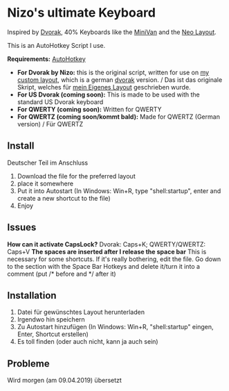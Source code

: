 # Nizo's ultimate Keyboard
Inspired by [Dvorak](https://en.wikipedia.org/wiki/Dvorak_Simplified_Keyboard), 40% Keyboards like the [MiniVan](https://i.ytimg.com/vi/g6bKhcrlnn8/maxresdefault.jpg) and the [Neo Layout](https://www.neo-layout.org/).

This is an AutoHotkey Script I use.

**Requirements:** [AutoHotkey](https://www.autohotkey.com/)

* **For Dvorak by Nizo:** this is the original script, written for use on [my custom layout](https://github.com/theNizo/DvorakByNizo-German), which is a german [dvorak](https://en.wikipedia.org/wiki/Dvorak_Simplified_Keyboard) version. / Das ist das originale Skript, welches für [mein Eigenes Layout](https://github.com/theNizo/DvorakByNizo-German) geschrieben wurde.
* **For US Dvorak (coming soon):** This is made to be used with the standard US Dvorak keyboard
* **For QWERTY (coming soon):** Written for QWERTY
* **For QWERTZ (coming soon/kommt bald):** Made for QWERTZ (German version) / Für QWERTZ

## Install
Deutscher Teil im Anschluss

1. Download the file for the preferred layout
2. place it somewhere
3. Put it into Autostart (In Windows: Win+R, type "shell:startup", enter and create a new shortcut to the file)
4. Enjoy

## Issues

**How can it activate CapsLock?** Dvorak: Caps+K; QWERTY/QWERTZ: Caps+V
**The spaces are inserted after I release the space bar** This is necessary for some shortcuts. If it's really bothering, edit the file. Go down to the section with the Space Bar Hotkeys and delete it/turn it into a comment (put /* before and */ after it)

## Installation

1. Datei für gewünschtes Layout herunterladen
2. Irgendwo hin speichern
3. Zu Autostart hinzufügen (In Windows: Win+R, "shell:startup" eingen, Enter, Shortcut erstellen)
4. Es toll finden (oder auch nicht, kann ja auch sein)

## Probleme

Wird morgen (am 09.04.2019) übersetzt
